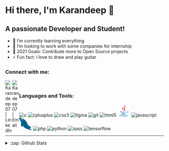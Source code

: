 # Hi there, I'm Karandeep 👋

## A passionate Developer and Student!

<!-- - 🔭 I’m currently working on a [website]! -->

- 🌱 I’m currently learning everything
- 👯 I’m looking to work with some companies for internship
- 🥅 2021 Goals: Contribute more to Open Source projects
- ⚡ Fun fact: I love to draw and play guitar

### Connect with me:

<!-- [<img align="left" alt="" width="22px" src="https://raw.githubusercontent.com/iconic/open-iconic/master/svg/globe.svg" />][website]
[<img align="left" alt=" | YouTube" width="22px" src="https://cdn.jsdelivr.net/npm/simple-icons@v3/icons/youtube.svg" />][youtube] 
[<img align="left" alt="Karandeep07 | Twitter" width="22px" src="https://cdn.jsdelivr.net/npm/simple-icons@v3/icons/twitter.svg" />][twitter] -->
[<img align="left" alt="Karandeep07 | LinkedIn" width="22px" src="https://image.flaticon.com/icons/png/512/174/174857.png" />][linkedin]<!-- https://cdn.jsdelivr.net/npm/simple-icons@v3/icons/linkedin.svg -->
<a href="mailto:karandeeppadam928@gmail.com">
<img align="left" alt="Karandeep07 | Email" width="22px" src="https://image.flaticon.com/icons/png/512/732/732200.png" /></a><!-- https://cdn.jsdelivr.net/npm/simple-icons@v3/icons/gmail.svg -->
<!-- [<img align="left" alt="| Instagram" width="22px" src="https://cdn.jsdelivr.net/npm/simple-icons@v3/icons/instagram.svg" />][instagram] -->

<br />

### Languages and Tools:

<p align="left"><img src="https://cdn.iconscout.com/icon/free/png-256/c-programming-569564.png" alt="c" width="40" height="40"/> <img src="https://seeklogo.com/images/C/c-logo-43CE78FF9C-seeklogo.com.png" alt="cplusplus" width="40" height="40"/> <img src="https://github.com/detain/svg-logos/blob/master/svg/css-3.svg" alt="css3" width="40" height="40"/> <img src="https://www.vectorlogo.zone/logos/figma/figma-icon.svg" alt="figma" width="40" height="40"/> <img src="https://www.vectorlogo.zone/logos/git-scm/git-scm-icon.svg" alt="git" width="40" height="40"/> <img src="https://github.com/abranhe/programming-languages-logos/blob/master/src/html/html.svg" alt="html5" width="40" height="40"/> <img src="https://github.com/devicons/devicon/blob/master/icons/java/java-original.svg" alt="java" width="40" height="40"/> <img src="https://github.com/detain/svg-logos/blob/master/svg/javascript-1.svg" alt="javascript" width="40" height="40"/><img src="https://github.com/fizzed/font-mfizz/blob/master/src/svg/mysql-alt.svg" alt="mysql" width="40" height="40"/>  <img src="https://github.com/manuelbieh/logo-file-icons/blob/master/icons/php2.svg" alt="php" width="40" height="40"/> <img src="https://github.com/abranhe/programming-languages-logos/blob/master/src/python/python.svg" alt="python" width="40" height="40"/> <img src="https://github.com/detain/svg-logos/blob/master/svg/sass-1.svg" alt="sass" width="40" height="40"/> <img src="https://www.vectorlogo.zone/logos/tensorflow/tensorflow-icon.svg" alt="tensorflow" width="40" height="40"/></p>

---

<!-- 

<details>
  <summary>:zap: Recent Github Activity</summary>
  
<!--START_SECTION:activity

<!--END_SECTION:activity

</details>
-->

<details>
  <summary>:zap: Github Stats</summary>

  <img align="left" alt="Karandeep's Github Stats" src="https://github-readme-stats-khaki-three.vercel.app/api?username=Karandeep07&show_icons=true&include_all_commits=true&theme=dark" />
</details> 


[twitter]: https://twitter.com/padam_KD
<!-- [instagram]: https://instagram.com/ -->
[linkedin]: https://www.linkedin.com/in/karandeep7
[email]: <a href="mailto:karandeeppadam928@gmail.com">
